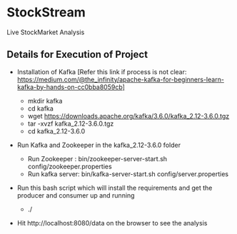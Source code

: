  # StockStream #
Live StockMarket Analysis 

## Details for Execution of Project ##
  * Installation of Kafka [Refer this link if process is not clear: https://medium.com/@the_infinity/apache-kafka-for-beginners-learn-kafka-by-hands-on-cc0bba8059cb]
    * mkdir kafka
    * cd kafka
    * wget https://downloads.apache.org/kafka/3.6.0/kafka_2.12-3.6.0.tgz
    * tar -xvzf kafka_2.12-3.6.0.tgz
    * cd kafka_2.12-3.6.0

      
  * Run Kafka and Zookeeper in the kafka_2.12-3.6.0 folder
    * Run Zookeeper : bin/zookeeper-server-start.sh config/zookeeper.properties
    * Run kafka server: bin/kafka-server-start.sh config/server.properties
  
  * Run this bash script which will install the requirements and get the producer and consumer up and running
    * ./ 

  * Hit http://localhost:8080/data on the browser to see the analysis

